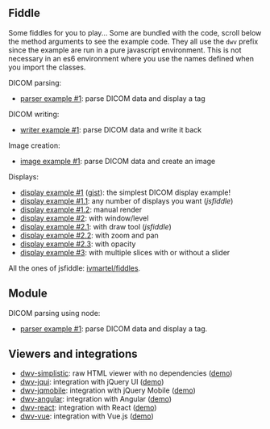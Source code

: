 ## Fiddle

Some fiddles for you to play... Some are bundled with the code, scroll below the method arguments to see the example code. They all use the `dwv` prefix since the example are run in a pure javascript environment. This is not necessary in an es6 environment where you use the names defined when you import the classes.

DICOM parsing:
 * [parser example #1](./DicomParser.html#DicomParser): parse DICOM data and display a tag

DICOM writing:
 * [writer example #1](./DicomWriter.html#DicomWriter): parse DICOM data and write it back

Image creation:
 * [image example #1](./Image.html#Image): parse DICOM data and create an image

Displays:
 * [display example #1](./App.html#App) ([gist](https://gist.github.com/ivmartel/7415ca9b21209e83b5e713d838529795)): the simplest DICOM display example!
 * [display example #1.1](https://jsfiddle.net/ivmartel/jkcmj0px/): any number of displays you want (_jsfiddle_)
 * [display example #1.2](./App.html#init): manual render
 * [display example #2](./WindowLevel.html#WindowLevel): with window/level
 * [display example #2.1](https://jsfiddle.net/ivmartel/fugw49be/): with draw tool (_jsfiddle_)
 * [display example #2.2](./ZoomAndPan.html#ZoomAndPan): with zoom and pan
 * [display example #2.3](./Opacity.html#Opacity): with opacity
 * [display example #3](./Scroll.html#Scroll): with multiple slices with or without a slider

All the ones of jsfiddle: [ivmartel/fiddles](https://jsfiddle.net/user/ivmartel/fiddles/).

## Module

DICOM parsing using node:
 * [parser example #1](https://runkit.com/ivmartel/runkit-npm-dwv-parse-ex-1): parse DICOM data and display a tag.

## Viewers and integrations

 * [dwv-simplistic](https://github.com/ivmartel/dwv-simplistic): raw HTML viewer with no dependencies ([demo](https://ivmartel.github.io/dwv-simplistic/))
 * [dwv-jqui](https://github.com/ivmartel/dwv-jqui): integration with jQuery UI ([demo](https://ivmartel.github.io/dwv-jqui/))
 * [dwv-jqmobile](https://github.com/ivmartel/dwv-jqmobile): integration with jQuery Mobile ([demo](https://ivmartel.github.io/dwv-jqmobile/))
 * [dwv-angular](https://github.com/ivmartel/dwv-angular): integration with Angular ([demo](https://ivmartel.github.io/dwv-angular/))
 * [dwv-react](https://github.com/ivmartel/dwv-react): integration with React ([demo](https://ivmartel.github.io/dwv-react/))
 * [dwv-vue](https://github.com/ivmartel/dwv-vue): integration with Vue.js ([demo](https://ivmartel.github.io/dwv-vue/))
